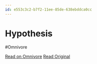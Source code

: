 ```yaml
---
id: e553c3c2-b7f2-11ee-85de-638ebddca0cc
---
```


# Hypothesis
#Omnivore

[Read on Omnivore](https://omnivore.app/me/hypothesis-18d2963fd20)
[Read Original](https://hypothes.is/a/WUvsFLfpEe6myG_djiMX3Q)

